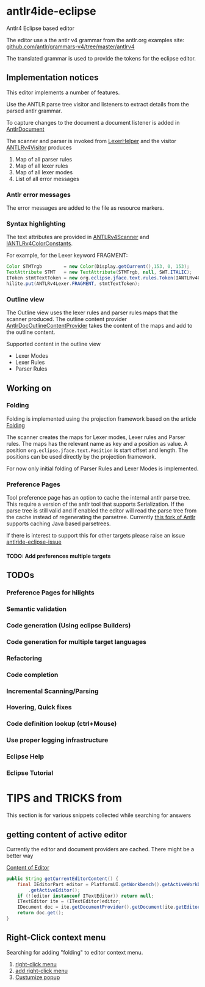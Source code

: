 # antlr4ide-eclipse
Antlr4 Eclipse based editor

The editor use a the antlr v4 grammar from the antlr.org examples site:
[github.com/antlr/grammars-v4/tree/master/antlrv4](https://github.com/antlr/grammars-v4/tree/master/antlr4)

The translated grammar is used to provide the tokens for the eclipse editor.

## Implementation notices
This editor implements a number of features.

Use the ANTLR parse tree visitor and listeners to extract details from the parsed antlr grammar.

To capture changes to the document a document listener is added in [AntlrDocument](https://github.com/antlr4ide/antlr4ide-eclipse/blob/master/src/org/github/antlr4ide/editor/AntlrDocument.java)

The scanner and parser is invoked from [LexerHelper](https://github.com/antlr4ide/antlr4ide-eclipse/blob/master/src/org/github/antlr4ide/editor/LexerHelper.java) and the visitor [ANTLRv4Visitor](https://github.com/antlr4ide/antlr4ide-eclipse/blob/fbc3fbfacfbb2348c73e01ad1ff7ee4c36472844/src/org/github/antlr4ide/editor/LexerHelper.java#L76) produces 
1. Map of all parser rules
1. Map of all lexer rules
1. Map of all lexer modes
1. List of all error messages

### Antlr error messages
The error messages are added to the file as resource markers.

### Syntax highlighting
The text attributes are provided in [ANTLRv4Scanner](https://github.com/antlr4ide/antlr4ide-eclipse/blob/master/src/org/github/antlr4ide/editor/ANTLRv4Scanner.java) and [IANTLRv4ColorConstants](https://github.com/antlr4ide/antlr4ide-eclipse/blob/master/src/org/github/antlr4ide/editor/IANTLRv4ColorConstants.java). 

For example, for the Lexer keyword FRAGMENT:

```java
Color STMTrgb        = new Color(Display.getCurrent(),153, 0, 153);
TextAttribute STMT   = new TextAttribute(STMTrgb, null, SWT.ITALIC);
IToken stmtTextToken = new org.eclipse.jface.text.rules.Token(IANTLRv4ColorConstants.STMT);
hilite.put(ANTLRv4Lexer.FRAGMENT, stmtTextToken);
```

### Outline view 
The Outline view uses the lexer rules and parser rules maps that the scanner produced. 
The outline content provider [AntlrDocOutlineContentProvider](https://github.com/antlr4ide/antlr4ide-eclipse/blob/master/src/org/github/antlr4ide/editor/outliner/AntlrDocOutlineContentProvider.java) takes the content of the maps and add to the outline content.

Supported content in the outline view
* Lexer Modes
* Lexer Rules
* Parser Rules


## Working on
### Folding
Folding is implemented using the projection framework based on the article [Folding](https://www.eclipse.org/articles/Article-Folding-in-Eclipse-Text-Editors/folding.html)

The scanner creates the maps for Lexer modes, Lexer rules and Parser rules. The maps has the relevant name as key and a position as value. A position ``org.eclipse.jface.text.Position`` is start offset and length. The positions can be used directly by the projection framework.

For now only initial folding of Parser Rules and Lexer Modes is implemented.

### Preference Pages
Tool preference page has an option to cache the internal antlr parse tree. This require a version of the antlr tool that supports Serialization. If the parse tree is still valid and if enabled the editor will read the parse tree from the cache instead of regenerating the parsetree.
Currently [this fork of Antlr](https://github.com/HSorensen/antlr4/tree/lexerinclude) supports caching Java based parsetrees.

If there is interest to support this for other targets please raise an issue [antlride-eclipse-issue](https://github.com/antlr4ide/antlr4ide-eclipse/issues)

#### TODO: Add preferences multiple targets



## TODOs
### Preference Pages for hilights
### Semantic validation
### Code generation (Using eclipse Builders)
### Code generation for multiple target languages
### Refactoring
### Code completion
### Incremental Scanning/Parsing 
### Hovering, Quick fixes
### Code definition lookup (ctrl+Mouse)
### Use proper logging infrastructure
### Eclipse Help
### Eclipse Tutorial

# TIPS and TRICKS from 

This section is for various snippets collected while searching for answers

## getting content of active editor

Currently the editor and document providers are cached. There might be a better way

[Content of Editor](https://stackoverflow.com/questions/6661382/get-contents-of-editor)

```java
public String getCurrentEditorContent() {
    final IEditorPart editor = PlatformUI.getWorkbench().getActiveWorkbenchWindow().getActivePage()
        .getActiveEditor();
    if (!(editor instanceof ITextEditor)) return null;
    ITextEditor ite = (ITextEditor)editor;
    IDocument doc = ite.getDocumentProvider().getDocument(ite.getEditorInput());
    return doc.get();
}
```


## Right-Click context menu

Searching for adding "folding" to editor context menu.

1. [right-click menu](https://stackoverflow.com/questions/19566844/eclipse-plugin-development-right-click-preferences-menu)
1. [add right-click menu](https://stackoverflow.com/questions/4726328/eclipse-plugin-development-how-to-add-option-in-right-click-menu)
1. [Custumize popup](https://www.oxygenxml.com/doc/versions/18/ug-editor/topics/api_faq_customize_author_popup.html)

